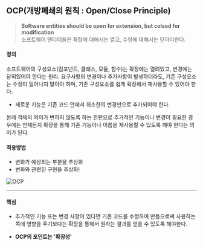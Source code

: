 ## OCP(개방폐쇄의 원칙 : Open/Close Principle)

> **Software entities should be open for extension, but colsed for modification**  
> 소프트웨어 엔티티들은 확장에 대해서는 열고, 수정에 대해서는 닫아야한다.  

#### 정의

소프트웨어의 구성요소(컴포넌트, 클래스, 모듈, 함수)는 확장에는 열려있고, 변경에는 닫혀있어야 한다는 원리.
요구사항의 변경이나 추가사항이 발생하더라도, 기존 구성요소는 수정이 일어나지 말아야 하며, 기존 구성요소를 쉽게 확장해서 재사용할 수 있어야 한다.

- 새로운 기능은 기존 코드 안에서 최소한의 변경만으로 추가되어야 한다.

본래 객체의 의미가 변하지 않도록 하는 한편으로 추가적인 기능이나 변경이 필요한 경우에는 언제든지 확장을 통해 기존 기능이나 이름을 재사용할 수 있도록 해야 한다는 의미가 된다.

#### 적용방법
- 변화가 예상되는 부분을 추상화
- 변화와 관련된 구현을 추상화!

![OCP](http://i.imgur.com/gxcCbRl.png)

***

#### 핵심
- 추가적인 기능 또는 변경 사항이 있다면 기존 코드를 수정하여 만듬으로써 사용하는 쪽에 영향을 주기보다는 확장을 통해서 원하는 결과를 얻을 수 있도록 해야한다.

- **OCP의 포인트는 '확장성'**

